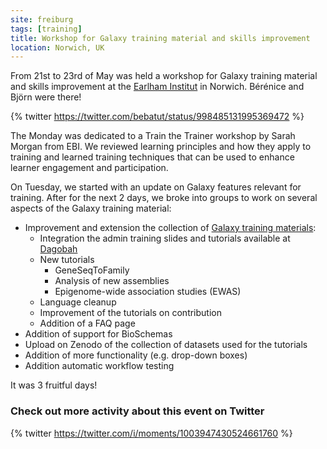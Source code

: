 ```yaml
---
site: freiburg
tags: [training]
title: Workshop for Galaxy training material and skills improvement
location: Norwich, UK
---
```


From 21st to 23rd of May was held a workshop for Galaxy training material and skills improvement at the [Earlham Institut](https://www.earlham.ac.uk/) in Norwich. Bérénice and Björn were there! 

{% twitter https://twitter.com/bebatut/status/998485131995369472 %}

The Monday was dedicated to a Train the Trainer workshop by Sarah Morgan from EBI. We reviewed learning principles and how they apply to training and learned training techniques that can be used to enhance learner engagement and participation. 

On Tuesday, we started with an update on Galaxy features relevant for training. After for the next 2 days, we broke into groups to work on several aspects of the Galaxy training material:

- Improvement and extension the collection of [Galaxy training materials](https://github.com/galaxyproject/training-material):
    - Integration the admin training slides and tutorials available at [Dagobah](https://github.com/galaxyproject/dagobah-training)
    - New tutorials
        - GeneSeqToFamily
        - Analysis of new assemblies
        - Epigenome-wide association studies (EWAS)
    - Language cleanup
    - Improvement of the tutorials on contribution
    - Addition of a FAQ page
- Addition of support for BioSchemas
- Upload on Zenodo of the collection of datasets used for the tutorials
- Addition of more functionality (e.g. drop-down boxes)
- Addition automatic workflow testing

It was 3 fruitful days!

### Check out more activity about this event on Twitter

{% twitter https://twitter.com/i/moments/1003947430524661760 %}
